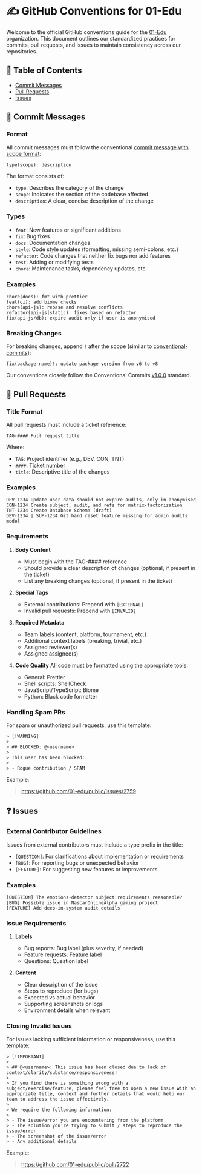 # ✍️ GitHub Conventions for 01-Edu

Welcome to the official GitHub conventions guide for the [01-Edu](https://github.com/01-edu) organization. This document outlines our standardized practices for commits, pull requests, and issues to maintain consistency across our repositories.

## 📑 Table of Contents

- [Commit Messages](#-commit-messages)
- [Pull Requests](#-pull-requests)
- [Issues](#-issues)

## 💬 Commit Messages

### Format

All commit messages must follow the conventional [commit message with scope format](https://www.conventionalcommits.org/en/v1.0.0/#commit-message-with-scope):

```
type(scope): description
```

The format consists of:

- `type`: Describes the category of the change
- `scope`: Indicates the section of the codebase affected
- `description`: A clear, concise description of the change

### Types

- `feat`: New features or significant additions
- `fix`: Bug fixes
- `docs`: Documentation changes
- `style`: Code style updates (formatting, missing semi-colons, etc.)
- `refactor`: Code changes that neither fix bugs nor add features
- `test`: Adding or modifying tests
- `chore`: Maintenance tasks, dependency updates, etc.

### Examples

```
chore(docs): fmt with prettier
feat(ci): add biome checks
chore(api-js): rebase and resolve conflicts
refactor(api-js|static): fixes based on refactor
fix(api-js/db): expire audit only if user is anonymised
```

### Breaking Changes

For breaking changes, append `!` after the scope (similar to [conventional-commits](https://www.conventionalcommits.org/en/v1.0.0/#commit-message-with-scope-and--to-draw-attention-to-breaking-change)):

```
fix(package-name)!: update package version from v6 to v8
```

Our conventions closely follow the Conventional Commits [v1.0.0](https://www.conventionalcommits.org/en/v1.0.0/) standard.

## 🔄 Pull Requests

### Title Format

All pull requests must include a ticket reference:

```
TAG-#### Pull request title
```

Where:

- `TAG`: Project identifier (e.g., DEV, CON, TNT)
- `####`: Ticket number
- `title`: Descriptive title of the changes

### Examples

```
DEV-1234 Update user data should not expire audits, only in anonymised
CON-1234 Create subject, audit, and refs for matrix-factorization
TNT-1234 Create Database Schema (draft)
DEV-1234 | SUP-1234 Git hard reset feature missing for admin audits model
```

### Requirements

1. **Body Content**

   - Must begin with the TAG-#### reference
   - Should provide a clear description of changes (optional, if present in the ticket)
   - List any breaking changes (optional, if present in the ticket)

2. **Special Tags**

   - External contributions: Prepend with `[EXTERNAL]`
   - Invalid pull requests: Prepend with `[INVALID]`

3. **Required Metadata**

   - Team labels (content, platform, tournament, etc.)
   - Additional context labels (breaking, trivial, etc.)
   - Assigned reviewer(s)
   - Assigned assignee(s)

4. **Code Quality**
   All code must be formatted using the appropriate tools:
   - General: Prettier
   - Shell scripts: ShellCheck
   - JavaScript/TypeScript: Biome
   - Python: Black code formatter

### Handling Spam PRs

For spam or unauthorized pull requests, use this template:

```
> [!WARNING]
>
> ## BLOCKED: @<username>
>
> This user has been blocked:
>
> - Rogue contribution / SPAM
```

Example:

> https://github.com/01-edu/public/issues/2759

## ❓ Issues

### External Contributor Guidelines

Issues from external contributors must include a type prefix in the title:

- `[QUESTION]`: For clarifications about implementation or requirements
- `[BUG]`: For reporting bugs or unexpected behavior
- `[FEATURE]`: For suggesting new features or improvements

### Examples

```
[QUESTION] The emotions-detector subject requirements reasonable?
[BUG] Possible issue in NascarOnlineAlpha gaming project
[FEATURE] Add deep-in-system audit details
```

### Issue Requirements

1. **Labels**

   - Bug reports: Bug label (plus severity, if needed)
   - Feature requests: Feature label
   - Questions: Question label

2. **Content**
   - Clear description of the issue
   - Steps to reproduce (for bugs)
   - Expected vs actual behavior
   - Supporting screenshots or logs
   - Environment details when relevant

### Closing Invalid Issues

For issues lacking sufficient information or responsiveness, use this template:

```
> [!IMPORTANT]
>
> ## @<username>: This issue has been closed due to lack of context/clarity/substance/responsiveness!
>
> If you find there is something wrong with a subject/exercise/feature, please feel free to open a new issue with an appropriate title, context and further details that would help our team to address the issue effectively.
>
> We require the following information:
>
> - The issue/error you are encountering from the platform
> - The solution you're trying to submit / steps to reproduce the issue/error
> - The screenshot of the issue/error
> - Any additional details
```

Example:

> https://github.com/01-edu/public/pull/2722
